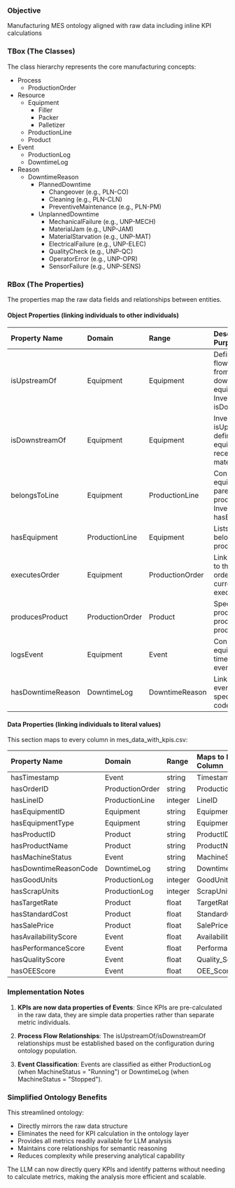 ### **Objective**

Manufacturing MES ontology aligned with raw data including inline KPI calculations

### **TBox (The Classes)**

The class hierarchy represents the core manufacturing concepts:

* Process
  * ProductionOrder
* Resource
  * Equipment
    * Filler
    * Packer
    * Palletizer
  * ProductionLine
  * Product
* Event
  * ProductionLog
  * DowntimeLog
* Reason
  * DowntimeReason
    * PlannedDowntime
      * Changeover (e.g., PLN-CO)
      * Cleaning (e.g., PLN-CLN)
      * PreventiveMaintenance (e.g., PLN-PM)
    * UnplannedDowntime
      * MechanicalFailure (e.g., UNP-MECH)
      * MaterialJam (e.g., UNP-JAM)
      * MaterialStarvation (e.g., UNP-MAT)
      * ElectricalFailure (e.g., UNP-ELEC)
      * QualityCheck (e.g., UNP-QC)
      * OperatorError (e.g., UNP-OPR)
      * SensorFailure (e.g., UNP-SENS)

### **RBox (The Properties)**

The properties map the raw data fields and relationships between entities.

#### **Object Properties (linking individuals to other individuals)**

| Property Name | Domain | Range | Description & Purpose |
| :---- | :---- | :---- | :---- |
| isUpstreamOf | Equipment | Equipment | Defines material flow direction from upstream to downstream equipment Inverse of isDownstreamOf. |
| isDownstreamOf | Equipment | Equipment | Inverse of isUpstreamOf - defines equipment receiving material flow |
| belongsToLine | Equipment | ProductionLine | Connects equipment to its parent production line Inverse of hasEquipment. |
| hasEquipment | ProductionLine | Equipment | Lists equipment belonging to a production line |
| executesOrder | Equipment | ProductionOrder | Links equipment to the production order it is currently executing |
| producesProduct | ProductionOrder | Product | Specifies which product type a production order produces |
| logsEvent | Equipment | Event | Connects equipment to its time-stamped event log entries |
| hasDowntimeReason | DowntimeLog | DowntimeReason | Links downtime events to their specific reason codes |

#### **Data Properties (linking individuals to literal values)**

This section maps to every column in mes_data_with_kpis.csv:

| Property Name | Domain | Range | Maps to Raw Data Column |
| :---- | :---- | :---- | :---- |
| hasTimestamp | Event | string | Timestamp |
| hasOrderID | ProductionOrder | string | ProductionOrderID |
| hasLineID | ProductionLine | integer | LineID |
| hasEquipmentID | Equipment | string | EquipmentID |
| hasEquipmentType | Equipment | string | EquipmentType |
| hasProductID | Product | string | ProductID |
| hasProductName | Product | string | ProductName |
| hasMachineStatus | Event | string | MachineStatus |
| hasDowntimeReasonCode | DowntimeLog | string | DowntimeReason |
| hasGoodUnits | ProductionLog | integer | GoodUnitsProduced |
| hasScrapUnits | ProductionLog | integer | ScrapUnitsProduced |
| hasTargetRate | Product | float | TargetRate_units_per_5min |
| hasStandardCost | Product | float | StandardCost_per_unit |
| hasSalePrice | Product | float | SalePrice_per_unit |
| hasAvailabilityScore | Event | float | Availability_Score |
| hasPerformanceScore | Event | float | Performance_Score |
| hasQualityScore | Event | float | Quality_Score |
| hasOEEScore | Event | float | OEE_Score |

### **Implementation Notes**

1. **KPIs are now data properties of Events**: Since KPIs are pre-calculated in the raw data, they are simple data properties rather than separate metric individuals.

2. **Process Flow Relationships**: The isUpstreamOf/isDownstreamOf relationships must be established based on the configuration during ontology population.

3. **Event Classification**: Events are classified as either ProductionLog (when MachineStatus = "Running") or DowntimeLog (when MachineStatus = "Stopped").

### **Simplified Ontology Benefits**

This streamlined ontology:
- Directly mirrors the raw data structure
- Eliminates the need for KPI calculation in the ontology layer
- Provides all metrics readily available for LLM analysis
- Maintains core relationships for semantic reasoning
- Reduces complexity while preserving analytical capability

The LLM can now directly query KPIs and identify patterns without needing to calculate metrics, making the analysis more efficient and scalable.

